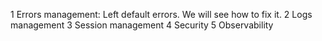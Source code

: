 1 Errors management: Left default errors. We will see how to fix it.
2 Logs management
3 Session management
4 Security
5 Observability